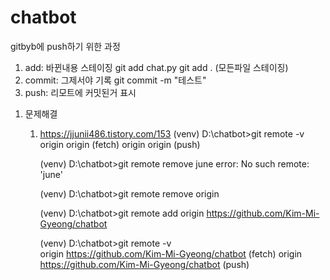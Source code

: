 # chatbot

gitbyb에 push하기 위한 과정
1) add: 바뀐내용 스테이징
git add chat.py
git add . (모든파일 스테이징)
2) commit: 그제서야 기록
git commit -m "테스트"
3) push: 리모트에 커밋된거 표시

1. 문제해결
   1) https://jjunii486.tistory.com/153
      (venv) D:\chatbot>git remote -v
      origin  origin (fetch)
      origin  origin (push)

      (venv) D:\chatbot>git remote remove june
      error: No such remote: 'june'

      (venv) D:\chatbot>git remote remove origin

      (venv) D:\chatbot>git remote add origin https://github.com/Kim-Mi-Gyeong/chatbot

      (venv) D:\chatbot>git remote -v            
      origin  https://github.com/Kim-Mi-Gyeong/chatbot (fetch)
      origin  https://github.com/Kim-Mi-Gyeong/chatbot (push)

